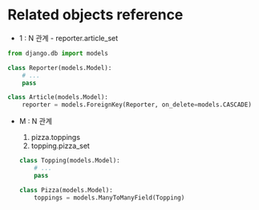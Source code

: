 # Related objects reference

* 1 : N 관계 - reporter.article_set 

~~~python
from django.db import models

class Reporter(models.Model):
    # ...
    pass

class Article(models.Model):
    reporter = models.ForeignKey(Reporter, on_delete=models.CASCADE)
~~~





* M : N 관계 

  1. pizza.toppings
  2. topping.pizza_set

  ~~~python
  class Topping(models.Model):
      # ...
      pass

  class Pizza(models.Model):
      toppings = models.ManyToManyField(Topping)
  ~~~

  ​